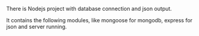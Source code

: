 There is Nodejs project with database connection and json output.

It contains the following modules, like mongoose for mongodb, express for json and server running.
